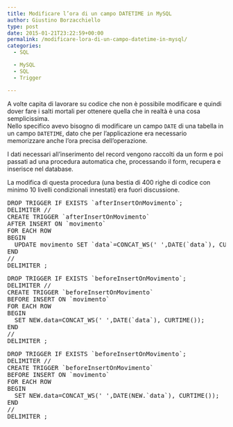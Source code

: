 ```yaml
---
title: Modificare l’ora di un campo DATETIME in MySQL
author: Giustino Borzacchiello
type: post
date: 2015-01-21T23:22:59+00:00
permalink: /modificare-lora-di-un-campo-datetime-in-mysql/
categories:
  - SQL

  - MySQL
  - SQL
  - Trigger

---
```

A volte capita di lavorare su codice che non è possibile modificare e quindi dover fare i salti mortali per ottenere quella che in realtà è una cosa semplicissima.  
Nello specifico avevo bisogno di modificare un campo `DATE` di una tabella in un campo `DATETIME`, dato che per l&#8217;applicazione era necessario memorizzare anche l&#8217;ora precisa dell&#8217;operazione.

I dati necessari all&#8217;inserimento del record vengono raccolti da un form e poi passati ad una procedura automatica che, processando il form, recupera e inserisce nel database.

La modifica di questa procedura (una bestia di 400 righe di codice con minimo 10 livelli condizionali innestati) era fuori discussione.

<pre class="prettyprint">DROP TRIGGER IF EXISTS `afterInsertOnMovimento`;
DELIMITER //
CREATE TRIGGER `afterInsertOnMovimento`
AFTER INSERT ON `movimento`
FOR EACH ROW
BEGIN
  UPDATE movimento SET `data`=CONCAT_WS(' ',DATE(`data`), CURTIME()) WHERE id=NEW.id;
END
//
DELIMITER ;
</pre>

<pre class="prettyprint">DROP TRIGGER IF EXISTS `beforeInsertOnMovimento`;
DELIMITER //
CREATE TRIGGER `beforeInsertOnMovimento`
BEFORE INSERT ON `movimento`
FOR EACH ROW
BEGIN
  SET NEW.data=CONCAT_WS(' ',DATE(`data`), CURTIME());
END
//
DELIMITER ;
</pre>

<pre class="prettyprint">DROP TRIGGER IF EXISTS `beforeInsertOnMovimento`;
DELIMITER //
CREATE TRIGGER `beforeInsertOnMovimento`
BEFORE INSERT ON `movimento`
FOR EACH ROW
BEGIN
  SET NEW.data=CONCAT_WS(' ',DATE(NEW.`data`), CURTIME());
END
//
DELIMITER ;
</pre>